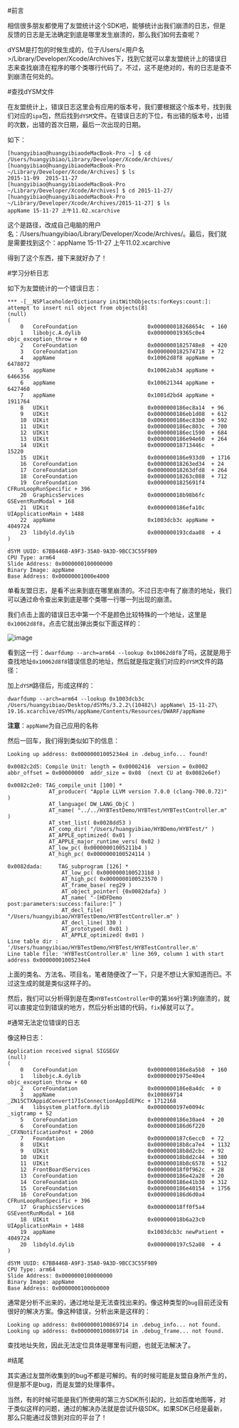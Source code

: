 #前言


相信很多朋友都使用了友盟统计这个SDK吧，能够统计出我们崩溃的日志，但是反馈的日志是无法确定到底是哪里发生崩溃的，那么我们如何去查呢？

dYSM是打包的时候生成的，位于/Users/<用户名>/Library/Developer/Xcode/Archives下，找到它就可以拿友盟统计上的错误日志来查找崩溃在程序的哪个类哪行代码了。不过，这不是绝对的，有的日志是查不到崩溃在何处的。

#查找dYSM文件


在友盟统计上，错误日志这里会有应用的版本号，我们要根据这个版本号，找到我们对应的`ipa`包，然后找到`dYSM`文件。在错误日志的下位，有出错的版本号，出错的次数，出错的首次日期，最后一次出现的日期。

如下：

```
[huangyibiao@huangyibiaodeMacBook-Pro ~] $ cd /Users/huangyibiao/Library/Developer/Xcode/Archives/
[huangyibiao@huangyibiaodeMacBook-Pro ~/Library/Developer/Xcode/Archives] $ ls
2015-11-09	2015-11-27
[huangyibiao@huangyibiaodeMacBook-Pro ~/Library/Developer/Xcode/Archives] $ cd 2015-11-27/
[huangyibiao@huangyibiaodeMacBook-Pro ~/Library/Developer/Xcode/Archives/2015-11-27] $ ls
appName 15-11-27 上午11.02.xcarchive
```

这个是路径，改成自己电脑的用户名：/Users/huangyibiao/Library/Developer/Xcode/Archives/。最后，我们就是需要找到这个：appName 15-11-27 上午11.02.xcarchive

得到了这个东西，接下来就好办了！

#学习分析日志

如下为友盟统计的一个错误日志：

```
*** -[__NSPlaceholderDictionary initWithObjects:forKeys:count:]: attempt to insert nil object from objects[8]
(null)
(
	0   CoreFoundation                      0x000000018268654c  + 160
	1   libobjc.A.dylib                     0x000000019365c0e4 objc_exception_throw + 60
	2   CoreFoundation                      0x00000001825748e8  + 420
	3   CoreFoundation                      0x0000000182574718  + 72
	4   appName                             0x10062d8f8 appName + 6478072
	5   appName                             0x10062ab34 appName + 6466356
	6   appName                             0x100621344 appName + 6427460
	7   appName                             0x1001d2bd4 appName + 1911764
	8   UIKit                               0x0000000186ec8a14  + 96
	9   UIKit                               0x0000000186eb1d08  + 612
	10  UIKit                               0x0000000186ec83b0  + 592
	11  UIKit                               0x0000000186ec803c  + 700
	12  UIKit                               0x0000000186ec1590  + 684
	13  UIKit                               0x0000000186e94e60  + 264
	14  UIKit                               0x000000018713446c  + 15220
	15  UIKit                               0x0000000186e933d0  + 1716
	16  CoreFoundation                      0x000000018263ed34  + 24
	17  CoreFoundation                      0x000000018263dfd8  + 264
	18  CoreFoundation                      0x000000018263c088  + 712
	19  CoreFoundation                      0x00000001825691f4 CFRunLoopRunSpecific + 396
	20  GraphicsServices                    0x000000018b98b6fc GSEventRunModal + 168
	21  UIKit                               0x0000000186efa10c UIApplicationMain + 1488
	22  appName                             0x1003dcb3c appName + 4049724
	23  libdyld.dylib                       0x0000000193cdaa08  + 4
)

dSYM UUID: 67BB446B-A9F3-35A0-9A3D-9BCC3C55F9B9
CPU Type: arm64
Slide Address: 0x0000000100000000
Binary Image: appName
Base Address: 0x00000001000e4000
```

单看友盟日志，是看不出来到底在哪里崩溃的。不过日志中有了崩溃的地址，我们可以通过命令查出来到底是哪个类哪一行哪一列出现的崩溃。

我们点击上面的错误日志中第一个不是颜色比较特殊的一个地址，这里是`0x10062d8f8`，点击它就出弹出类似下面这样的：

![image](http://www.henishuo.com/wp-content/uploads/2015/12/屏幕快照-2015-12-17-下午5.41.29.png)

看到这一行：`dwarfdump --arch=arm64 --lookup 0x10062d8f8`了吗，这就是用于查找地址`0x10062d8f8`错误信息的地址，然后就是指定我们对应的`dYSM`文件的路径：

加上`dYSM`路径后，形成这样的：

```
dwarfdump --arch=arm64 --lookup 0x1003dcb3c /Users/huangyibiao/Desktop/dSYMs/3.2.2\(10482\) appName\ 15-11-27\ 19.16.xcarchive/dSYMs/appName/Contents/Resources/DWARF/appName
```

**注意**：`appName`为自己应用的名称

然后一回车，我们得到类似如下的信息：

```
Looking up address: 0x00000001005234e4 in .debug_info... found!

0x0082c2d5: Compile Unit: length = 0x00002416  version = 0x0002  abbr_offset = 0x00000000  addr_size = 0x08  (next CU at 0x0082e6ef)

0x0082c2e0: TAG_compile_unit [100] *
             AT_producer( "Apple LLVM version 7.0.0 (clang-700.0.72)" )
             AT_language( DW_LANG_ObjC )
             AT_name( "../../HYBTestDemo/HYBTest/HYBTestController.m" )
             AT_stmt_list( 0x0028dd53 )
             AT_comp_dir( "/Users/huangyibiao/HYBDemo/HYBTest/" )
             AT_APPLE_optimized( 0x01 )
             AT_APPLE_major_runtime_vers( 0x02 )
             AT_low_pc( 0x00000001005211b4 )
             AT_high_pc( 0x0000000100524114 )

0x0082dada:     TAG_subprogram [126] *
                 AT_low_pc( 0x00000001005231b8 )
                 AT_high_pc( 0x0000000100523570 )
                 AT_frame_base( reg29 )
                 AT_object_pointer( {0x0082dafa} )
                 AT_name( "-[HDFDemo post:parameters:success:failure:]" )
                 AT_decl_file( "/Users/huangyibiao/HYBTestDemo/HYBTestController.m" )
                 AT_decl_line( 330 )
                 AT_prototyped( 0x01 )
                 AT_APPLE_optimized( 0x01 )
Line table dir : '/Users/huangyibiao/HYBTestDemo/HYBTest/HYBTestController.m'
Line table file: 'HYBTestController.m' line 369, column 1 with start address 0x00000001005234e4
```

上面的类名、方法名、项目名，笔者随便改了一下，只是不想让大家知道而已。不过这生成的就是类似这样子的。

然后，我们可以分析得到是在类`HYBTestController`中的第`369`行第`1`列崩溃的，就可以直接定位到错误的地方，然后分析出错的代码，`fix`掉就可以了。

#通常无法定位错误的日志

像这种日志：

```
Application received signal SIGSEGV
(null)
(
	0   CoreFoundation                      0x0000000186e8a5b8  + 160
	1   libobjc.A.dylib                     0x00000001975e40e4 objc_exception_throw + 60
	2   CoreFoundation                      0x0000000186e8a4dc  + 0
	3   appName                             0x100869714 _ZN15CTXAppidConvert17IsConnectionAppIdEPKc + 1712168
	4   libsystem_platform.dylib            0x0000000197e0094c _sigtramp + 52
	5   CoreFoundation                      0x0000000186e30ae4  + 20
	6   CoreFoundation                      0x0000000186d6f220 _CFXNotificationPost + 2060
	7   Foundation                          0x0000000187c6ecc0  + 72
	8   UIKit                               0x000000018b8ca7e4  + 1132
	9   UIKit                               0x000000018b8d2cbc  + 92
	10  UIKit                               0x000000018b8d2c44  + 380
	11  UIKit                               0x000000018b8c6578  + 512
	12  FrontBoardServices                  0x000000018f0f962c  + 28
	13  CoreFoundation                      0x0000000186e42a28  + 20
	14  CoreFoundation                      0x0000000186e41b30  + 312
	15  CoreFoundation                      0x0000000186e40154  + 1756
	16  CoreFoundation                      0x0000000186d6d0a4 CFRunLoopRunSpecific + 396
	17  GraphicsServices                    0x000000018ff0f5a4 GSEventRunModal + 168
	18  UIKit                               0x000000018b6a23c0 UIApplicationMain + 1488
	19  appName                             0x1003dcb3c newPatient + 4049724
	20  libdyld.dylib                       0x0000000197c52a08  + 4
)

dSYM UUID: 67BB446B-A9F3-35A0-9A3D-9BCC3C55F9B9
CPU Type: arm64
Slide Address: 0x0000000100000000
Binary Image: appName
Base Address: 0x00000001000b0000
```

通常是分析不出来的，通过地址是无法查找出来的。像这种类型的`bug`目前还没有很好的解决方案。像这种错误，分析出来是这样的：

```
Looking up address: 0x0000000100869714 in .debug_info... not found.
Looking up address: 0x0000000100869714 in .debug_frame... not found.
```

查找地址失败，因此无法定位具体是哪里有问题，也就无法解决了。

#结尾

其实通过友盟所收集到的bug不都是可解的。有的时候可能是友盟自身所产生的，但是那不是bug，而是友盟的处理事件。

当然，有的时候可能是我们所使用的第三方SDK所引起的，比如百度地图等，对于类似这样的问题，通过的解决办法就是尝试升级SDK。如果SDK已经是最新，那么只能通过反馈到对应的平台了！




